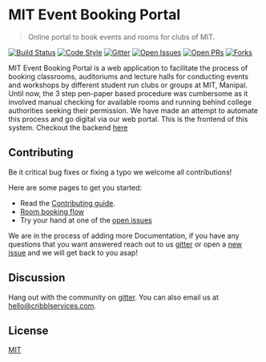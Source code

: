 # MIT Event Booking Portal
> Online portal to book events and rooms for clubs of MIT.

[![Build Status](https://travis-ci.org/cribbl/miteb-frontend.svg?branch=master)](https://travis-ci.org/cribbl/miteb-frontend)
[![Code Style](https://img.shields.io/badge/code_style-standard-brightgreen.svg)](https://standardjs.com)
[![Gitter](https://img.shields.io/gitter/room/nwjs/nw.js.svg)](https://gitter.im/cribbl/miteb-frontend)
[![Open Issues](https://img.shields.io/github/issues/badges/shields.svg)](https://github.com/cribbl/miteb-frontend/issues?utf8=%E2%9C%93&q=is%3Aopen+type%3Aissue)
[![Open PRs](https://img.shields.io/github/issues-pr/cdnjs/cdnjs.svg)](https://github.com/cribbl/miteb-frontend/pulls?q=is%3Aopen+type%3Apr)
[![Forks](https://img.shields.io/github/forks/badges/shields.svg?label=Fork&style=social)](https://github.com/cribbl/miteb-frontend/network/members)

MIT Event Booking Portal is a web application to facilitate the process of booking classrooms, auditoriums and lecture halls for conducting events and workshops by different student run clubs or groups at MIT, Manipal. Until now, the 3 step pen-paper based procedure was cumbersome as it involved manual checking for available rooms and running behind college authorities seeking their permission. We have made an attempt to automate this process and go digital via our web portal. This is the frontend of this system. Checkout the backend [here](https://github.com/cribbl/miteb-backend/)

## Contributing
Be it critical bug fixes or fixing a typo we welcome all contributions!

Here are some pages to get you started:
- Read the [Contributing guide](https://github.com/cribbl/miteb-frontend/wiki/how-to-contribute).
- [Room booking flow](https://github.com/cribbl/miteb-frontend/wiki/documentation)
- Try your hand at one of the [open issues](https://github.com/cribbl/miteb-frontend/issues)

We are in the process of adding more Documentation, if you have any questions that you want answered reach out to us [gitter](https://gitter.im/cribbl) or open a [new issue](https://github.com/cribbl/miteb-frontend/issues/new/choose) and we will get back to you asap!

## Discussion
Hang out with the community on [gitter](https://gitter.im/cribbl). You can also email us at hello@cribblservices.com.

## License
[MIT](https://github.com/cribbl/miteb-frontend/blob/master/LICENSE)